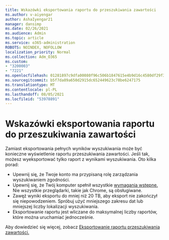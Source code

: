 ```yaml
---
title: Wskazówki eksportowania raportu do przeszukiwania zawartości
ms.author: v-aiyengar
author: AshaIyengar21
manager: dansimp
ms.date: 02/26/2021
ms.audience: Admin
ms.topic: article
ms.service: o365-administration
ROBOTS: NOINDEX, NOFOLLOW
localization_priority: Normal
ms.collection: Adm_O365
ms.custom:
- "3200003"
- "7221"
ms.openlocfilehash: 01281897c9dfa00080f96c506b1847615e4b9d16c4580df29f36c9ba18950682
ms.sourcegitcommit: b5f7da89a650d2915dc652449623c78be6247175
ms.translationtype: MT
ms.contentlocale: pl-PL
ms.lasthandoff: 08/05/2021
ms.locfileid: "53978891"
---
```

# <a name="tips-for-exporting-a-report-for-content-search"></a>Wskazówki eksportowania raportu do przeszukiwania zawartości

Zamiast eksportowania pełnych wyników wyszukiwania może być konieczne wyświetlenie raportu przeszukiwania zawartości. Jeśli tak, możesz wyeksportować tylko raport z wynikami wyszukiwania. Oto kilka porad:

- Upewnij się, że Twoje konto ma przypisaną rolę zarządzania wyszukiwaniem zgodności.
- Upewnij się, że Twój komputer spełnił wszystkie [wymagania wstępne.](https://go.microsoft.com/fwlink/?linkid=2102407) Nie wszystkie przeglądarki, takie jak Chrome, są obsługiwane.
- Zawęź wyniki eksportu do mniej niż 20 TB, aby eksport nie zakończył się niepowodzeniem. Spróbuj użyć mniejszego zakresu dat lub mniejszej liczby lokalizacji wyszukiwania.
- Eksportowanie raportu jest wliczane do maksymalnej liczby raportów, które można uruchamiać jednocześnie.

Aby dowiedzieć się więcej, zobacz [Eksportowanie raportu przeszukiwania zawartości.](https://go.microsoft.com/fwlink/?linkid=2102409)